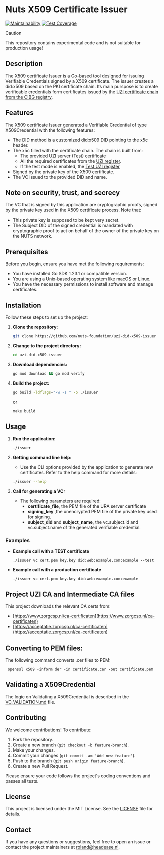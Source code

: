 # Nuts X509 Certificate Issuer

[![Maintainability](https://api.codeclimate.com/v1/badges/f92496250890e40900aa/maintainability)](https://codeclimate.com/github/nuts-foundation/uzi-did-x509-issuer/maintainability)
[![Test Coverage](https://api.codeclimate.com/v1/badges/f92496250890e40900aa/test_coverage)](https://codeclimate.com/github/nuts-foundation/uzi-did-x509-issuer/test_coverage)

> [!CAUTION]
> This repository contains experimental code and is not suitable for production usage!

## Description

The X509 certificate Issuer is a Go-based tool designed for issuing Verifiable Credentials signed by a X509 certificate. The issuer creates a did:x509 based on the PKI certificate chain.
Its main purspose is to create verificable credentials form certificates issued by the [UZI certificate chain from the CIBG registry](https://www.zorgcsp.nl/ca-certificaten).

## Features

The X509 certificate Issuer generated a Verifiable Credential of type X509Credential with the following features:

- The DID method is a customized did:x509 DID pointing to the x5c header.
- The x5c filled with the certificate chain. The chain is built from:
  - The provided UZI server (Test) certificate
  - All the required certificates from the [UZI register](https://www.zorgcsp.nl/certificate-revocation-lists-crl-s).
  - If the test mode is enabled, the [Test UZI register](https://acceptatie.zorgcsp.nl/ca-certificaten)
- Signed by the private key of the X509 certificate.
- The VC issued to the provided DID and name.

## Note on security, trust, and secrecy

The VC that is signed by this application are cryptographic proofs, signed by the private key used in the X509 certificate process. Note that:

- This private key is supposed to be kept very secret.
- The Subject DID of the signed credential is mandated with cryptographic proof to act on behalf of the owner of the private key on the NUTS network.

## Prerequisites

Before you begin, ensure you have met the following requirements:

- You have installed Go SDK 1.23.1 or compatible version.
- You are using a Unix-based operating system like macOS or Linux.
- You have the necessary permissions to install software and manage certificates.

## Installation

Follow these steps to set up the project:

1. **Clone the repository:**
   ```sh
   git clone https://github.com/nuts-foundation/uzi-did-x509-issuer
   ```
2. **Change to the project directory:**
   ```sh
   cd uzi-did-x509-issuer
   ```
3. **Download dependencies:**
   ```sh
   go mod download && go mod verify
   ```
4. **Build the project:**
   ```sh
   go build -ldflags="-w -s " -o ./issuer
   ```
   or
   ```shell
   make build
   ```

## Usage

1. **Run the application:**

   ```sh
   ./issuer
   ```

2. **Getting command line help:**
   - Use the CLI options provided by the application to generate new certificates. Refer to the help command for more details:
   ```sh
   ./issuer --help
   ```
3. **Call for generating a VC:**
   - The following parameters are required:
     - **certificate_file**, the PEM file of the URA server certificate
     - **signing_key** ,the unencrypted PEM file of the private key used for signing.
     - **subject_did** and **subject_name**, the vc.subject.id and vc.subject.name of the generated verifiable credential.

### Examples

- **Example call with a TEST certificate**
  ```
  ./issuer vc cert.pem key.key did:web:example.com:example --test
  ```
- **Example call with a production certificate**
  ```
  ./issuer vc cert.pem key.key did:web:example.com:example
  ```

## Project UZI CA and Intermediate CA files

This project downloads the relevant CA certs from:

- [https://www.zorgcsp.nl/ca-certificaten](https://www.zorgcsp.nl/ca-certificaten)
- [https://acceptatie.zorgcsp.nl/ca-certificaten](https://acceptatie.zorgcsp.nl/ca-certificaten)

## Converting to PEM files:

The following command converts .cer files to PEM:

```shell
 openssl x509 -inform der -in certificate.cer -out certificate.pem
```

## Validating a X509Credential

The logic on Validating a X509Credential is described in the [VC_VALIDATION.md](VC_VALIDATION.md) file.

## Contributing

We welcome contributions! To contribute:

1. Fork the repository.
2. Create a new branch (`git checkout -b feature-branch`).
3. Make your changes.
4. Commit your changes (`git commit -am 'Add new feature'`).
5. Push to the branch (`git push origin feature-branch`).
6. Create a new Pull Request.

Please ensure your code follows the project's coding conventions and passes all tests.

## License

This project is licensed under the MIT License. See the [LICENSE](LICENSE) file for details.

## Contact

If you have any questions or suggestions, feel free to open an issue or contact the project maintainers at [roland@headease.nl](mailto:roland@headease.nl).
